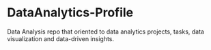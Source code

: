 # DataAnalytics-Profile
Data Analysis repo that oriented to data analytics projects, tasks, data visualization and data-driven insights.
